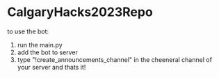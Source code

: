 # CalgaryHacks2023Repo

to use the bot:
1. run the main.py
2. add the bot to server
3. type "!create_announcements_channel" in the cheeneral channel of your server
and thats it!
